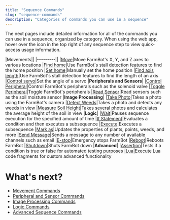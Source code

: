 ```yaml
---
title: "Sequence Commands"
slug: "sequence-commands"
description: "Categories of commands you can use in a sequence"
---
```


The next pages include detailed information for all of the commands you can use in a sequence, organized by category. When using the web app, hover over the <i class='fa fa-question-circle'></i> icon in the top right of any sequence step to view quick-access usage information.

|Movements||
|---------||
|<span class="fb-step fb-move">[Move](sequence-commands/movements.md#move)</span>|Move FarmBot's X, Y, and Z axes to various locations
|<span class="fb-step fb-move">[Find home](sequence-commands/movements.md#find-home)</span>|Use FarmBot's stall detection features to find the home position
|<span class="fb-step fb-move">[Set home](sequence-commands/movements.md#set-home)</span>|Manually set the home position
|<span class="fb-step fb-move">[Find axis length](sequence-commands/movements.md#find-axis-length)</span>|Use FarmBot's stall detection features to find the length of an axis
|<span class="fb-step fb-move">[Control servo](sequence-commands/movements.md#control-servo)</span>|Set the angle of a servo
|**Peripherals and Sensors**|
|<span class="fb-step fb-write-pin">[Control Peripheral](sequence-commands/peripherals-and-sensors.md#control-peripheral)</span>|Control FarmBot's peripherals such as the solenoid valve
|<span class="fb-step fb-write-pin">[Toggle Peripheral](sequence-commands/peripherals-and-sensors.md#toggle-peripheral)</span>|Toggle FarmBot's peripherals
|<span class="fb-step fb-read-pin">[Read Sensor](sequence-commands/peripherals-and-sensors.md#read-sensor)</span>|Read sensors such as the soil moisture sensor
|**Image Processing**|
|<span class="fb-step fb-take-photo">[Take Photo](sequence-commands/image-processing.md#take-photo)</span>|Takes a photo using the FarmBot's camera
|<span class="fb-step fb-run-farmware">[Detect Weeds](sequence-commands/image-processing.md#detect-weeds)</span>|Takes a photo and detects any weeds in view
|<span class="fb-step fb-run-farmware">[Measure Soil Height](sequence-commands/image-processing.md#measure-soil-height)</span>|Takes several photos and calculates the average height of the soil in view
|**Logic**|
|<span class="fb-step fb-wait">[Wait](sequence-commands/logic.md#wait)</span>|Pauses sequence execution for the specified amount of time
|<span class="fb-step fb-if-statement">[If Statement](sequence-commands/logic.md#if-statement)</span>|Evaluates a condition and then executes a subsequence
|<span class="fb-step fb-execute">[Execute](sequence-commands/logic.md#execute)</span>|Executes a subsequence
|<span class="fb-step fb-mark-as">[Mark as](sequence-commands/logic.md#mark-as)</span>|Updates the properties of plants, points, weeds, and more
|<span class="fb-step fb-send-message">[Send Message](sequence-commands/logic.md#send-message)</span>|Sends a message to any number of available channels such as email
|<span class="fb-step fb-e-stop">[E-stop](sequence-commands/logic.md#e-stop)</span>|Emergency stops FarmBot
|<span class="fb-step fb-reboot">[Reboot](sequence-commands/logic.md#reboot)</span>|Reboots FarmBot
|<span class="fb-step fb-shutdown">[Shutdown](sequence-commands/logic.md#shutdown)</span>|Shuts FarmBot down
|**Advanced**|
|<span class="fb-step fb-assertion">[Assertion](sequence-commands/advanced.md#assertion)</span>|Tests if a condition is true or false for automated testing purposes
|<span class="fb-step fb-lua">[Lua](sequence-commands/advanced.md#lua)</span>|Execute Lua code fragments for custom advanced functionality

# What's next?

 * [Movement Commands](sequence-commands/movements.md)
 * [Peripheral and Sensor Commands](sequence-commands/peripherals-and-sensors.md)
 * [Image Processing Commands](sequence-commands/image-processing.md)
 * [Logic Commands](sequence-commands/logic.md)
 * [Advanced Sequence Commands](sequence-commands/advanced.md)
